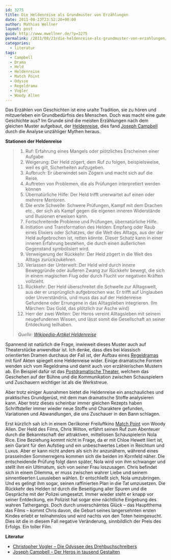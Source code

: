 ```yaml
---
id: 3275
title: Die Heldenreise als Grundmuster von Erzählungen
date: 2011-08-23T23:52:20+00:00
author: Mathias Wellner
layout: post
guid: http://www.mwellner.de/?p=3275
permalink: /2011/08/23/die-heldenreise-als-grundmuster-von-erzahlungen/
categories:
  - literatur
tags:
  - Campbell
  - Drama
  - Held
  - Heldenreise
  - Match Point
  - Odysse
  - Regeldrama
  - Vogler
  - Woody Allen
---
```

Das Erzählen von Geschichten ist eine uralte Tradition, sie zu hören und mitzuerleben ein Grundbedürfnis des Menschen. Doch was macht eine gute Geschichte aus? Im Grunde sind die meisten Erzählungen nach dem gleichen Muster aufgebaut, der [Heldenreise](http://de.wikipedia.org/wiki/Heldenreise), dies fand [Joseph Campbell](http://de.wikipedia.org/wiki/Joseph_Campbell) durch die Analyse unzähliger Mythen heraus. 

**Stationen der Heldenreise**

>   1. Ruf: Erfahrung eines Mangels oder plötzliches Erscheinen einer Aufgabe
>   2. Weigerung: Der Held zögert, dem Ruf zu folgen, beispielsweise, weil es gilt, Sicherheiten aufzugeben.
>   3. Aufbruch: Er überwindet sein Zögern und macht sich auf die Reise.
>   4. Auftreten von Problemen, die als Prüfungen interpretiert werden können
>   5. Übernatürliche Hilfe: Der Held trifft unerwartet auf einen oder mehrere Mentoren.
>   6. Die erste Schwelle: Schwere Prüfungen, Kampf mit dem Drachen etc., der sich als Kampf gegen die eigenen inneren Widerstände und Illusionen erweisen kann.
>   7. Fortschreitende Probleme und Prüfungen, übernatürliche Hilfe.
>   8. Initiation und Transformation des Helden: Empfang oder Raub eines Elixiers oder Schatzes, der die Welt des Alltags, aus der der Held aufgebrochen ist, retten könnte. Dieser Schatz kann in einer inneren Erfahrung bestehen, die durch einen äußerlichen Gegenstand symbolisiert wird.
>   9. Verweigerung der Rückkehr: Der Held zögert in die Welt des Alltags zurückzukehren.
>  10. Verlassen der Unterwelt: Der Held wird durch innere Beweggründe oder äußeren Zwang zur Rückkehr bewegt, die sich in einem magischen Flug oder durch Flucht vor negativen Kräften vollzieht.
>  11. Rückkehr: Der Held überschreitet die Schwelle zur Alltagswelt, aus der er ursprünglich aufgebrochen war. Er trifft auf Unglauben oder Unverständnis, und muss das auf der Heldenreise Gefundene oder Errungene in das Alltagsleben integrieren. (Im Märchen: Das Gold, das plötzlich zur Asche wird)
>  12. Herr der zwei Welten: Der Heros vereint Alltagsleben mit seinem neugefundenen Wissen, und lässt somit die Gesellschaft an seiner Entdeckung teilhaben.
> 
> _Quelle: [Wikipedia-Artikel Heldenreise](http://)_ 

Spannend ist natürlich die Frage, inwieweit dieses Muster auch auf Theaterstücke anwendbar ist. Ich denke, dass dies bei klassisch orientierten Dramen durchaus der Fall ist, der Aufbau eines [Regeldramas](http://de.wikipedia.org/wiki/Regeldrama) mit fünf Akten spiegelt eine Heldenreise wider. Einige dramatische Formen wenden sich vom Regeldrama und damit auch von erzählerischen Mustern ab. Ein Beispiel dafür ist das [Postdramatische Theater](http://de.wikipedia.org/wiki/Postdramatisches_Theater), welchem das Geschehen auf der Bühne und die Kommunikation zwischen Schauspielern und Zuschauern wichtiger ist als die Werkstreue. 

Aber trotz einiger Ausnahmen bietet die Heldenreise ein anschauliches und praktisches Grundgerüst, mit dem man dramatische Stoffe analysieren kann. Aber trotz dieses scheinbar immer gleichen Rezepts haben Schriftsteller immer wieder neue Stoffe und Charaktere gefunden, Variationen und Abwandlungen, die uns Zuschauer in den Bann schlagen. 



Erst kürzlich sah ich in einem Oerlikoner Freiluftkino [Match Point](http://de.wikipedia.org/wiki/Match_Point) von Woody Allen. Der Held des Films, Chris Wilton, erfährt seinen Ruf zum Abenteuer durch die Bekanntschaft der attraktiven, mittellosen Schauspielerin Nola Rice. Eine Beziehung kommt nicht in Frage, da er mit Chloe Hewett liiert ist, sein Garant für den Aufstieg und ein unbeschwertes Leben in Reichtum und Luxus. Aber er kann nicht anders als sich ihr anzunähern, während eines prasselnden Sommerregens kommen sich die beiden im Kornfeld näher. Die entscheidende Prüfung folgt dann später, Nola wird von ihm schwanger und stellt ihm ein Ultimatum, sich von seiner Frau loszusagen. Chris befindet sich in einem Dilemma, er muss zwischen wahrer Liebe und seinem sinnentleerten Luxusleben wählen. Er entschließt sich, Nola umzubringen. Und es gelingt ihm sogar, seinen raffinierten Plan in die Tat umzusetzen. Die Rückkehr des Helden ist durch die Beseitigung aller Spuren und die Gespräche mit der Polizei umgesetzt. Immer wieder steht er knapp vor seiner Entdeckung, ein Polizist hat sogar eine nächtliche Eingebung des wahren Tathergangs. Doch durch unverschämtes Glück &ndash; das Hauptthema das Films &ndash; kommt Chris davon, die Geburt seines langersehnten ersten Kindes erlebt er teilnahmslos und wird nachts von den Toten heimgesucht. Dies ist die in diesem Fall negative Veränderung, sinnbildlich der Preis des Erfolgs. Ein toller Film. 

**Literatur**

  * [Christopher Vogler &ndash; Die Odyssee des Drehbuchschreibers](http://amzn.to/qbMLiB)
  * [Joseph Campbell &ndash; Der Heros in tausend Gestalten](http://amzn.to/oe1SCw)